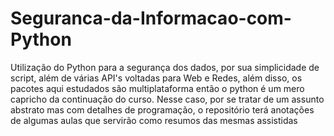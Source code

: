 # Seguranca-da-Informacao-com-Python
Utilização do Python para a segurança dos dados, por sua simplicidade de script, além de várias API's voltadas para Web e Redes, além disso, os pacotes aqui estudados são multiplataforma então o python é um mero capricho da continuação do curso. Nesse caso, por se tratar de um assunto abstrato mas com detalhes de programação, o repositório terá anotações de algumas aulas que servirão como resumos das mesmas assistidas 
